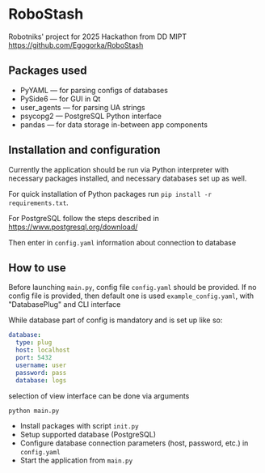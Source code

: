 # RoboStash
Robotniks' project for 2025 Hackathon from DD MIPT
https://github.com/Egogorka/RoboStash

## Packages used

- PyYAML — for parsing configs of databases
- PySide6 — for GUI in Qt
- user_agents — for parsing UA strings
- psycopg2 — PostgreSQL Python interface
- pandas — for data storage in-between app components 

## Installation and configuration

Currently the application should be run via Python interpreter with
necessary packages installed, and necessary databases set up as well.

For quick installation of Python packages run `pip install -r requirements.txt`.

For PostgreSQL follow the steps described in https://www.postgresql.org/download/

Then enter in `config.yaml` information about connection to database



## How to use

Before launching `main.py`, config file `config.yaml` should be provided. 
If no config file is provided, then default one is used `example_config.yaml`, with "DatabasePlug" and CLI interface

While database part of config is mandatory and is set up like so:
```yaml
database:
  type: plug
  host: localhost
  port: 5432
  username: user
  password: pass
  database: logs
```
selection of view interface can be done via arguments
```shell
python main.py 
```

- Install packages with script `init.py`
- Setup supported database (PostgreSQL)
- Configure database connection parameters (host, password, etc.) in `config.yaml`
- Start the application from `main.py`